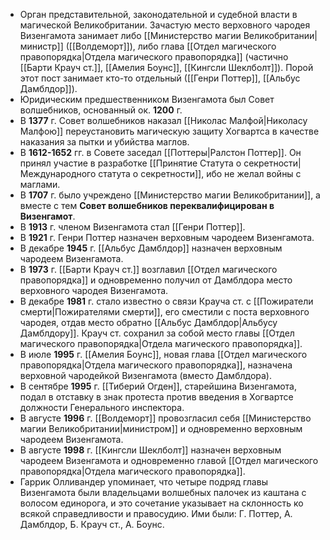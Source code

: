 - Орган представительной, законодательной и судебной власти в магической Великобритании. Зачастую место верховного чародея Визенгамота занимает либо [[Министерство магии Великобритании|министр]] ([[Волдеморт]]), либо глава [[Отдел магического правопорядка|Отдела магического правопорядка]] (частично [[Барти Крауч ст.]], [[Амелия Боунс]], [[Кингсли Шеклболт]]). Порой этот пост занимает кто-то отдельный ([[Генри Поттер]], [[Альбус Дамблдор]]).
- Юридическим предшественником Визенгамота был Совет волшебников, основанный ок. **1200** г.
- В **1377** г. Совет волшебников наказал [[Николас Малфой|Николасу Малфою]] переустановить магическую защиту Хогвартса в качестве наказания за пытки и убийства маглов.
- В **1612-1652** гг. в Совете заседал [[Поттеры|Ралстон Поттер]]. Он принял участие в разработке [[Принятие Статута о секретности|Международного статута о секретности]], ибо не желал войны с маглами.
- В **1707** г. было учреждено [[Министерство магии Великобритании]], а вместе с тем **Совет волшебников переквалифицирован в Визенгамот**.
- В **1913** г. членом Визенгамота стал [[Генри Поттер]].
- В **1921** г. Генри Поттер назначен верховным чародеем Визенгамота.
- В декабре **1945** г. [[Альбус Дамблдор]] назначен верховным чародеем Визенгамота.
- В **1973** г. [[Барти Крауч ст.]] возглавил [[Отдел магического правопорядка]] и одновременно получил от Дамблдора место верховного чародея Визенгамота.
- В декабре **1981** г. стало известно о связи Крауча ст. с [[Пожиратели смерти|Пожирателями смерти]], его сместили с поста верховного чародея, отдав место обратно [[Альбус Дамблдор|Альбусу Дамблдору]]. Крауч ст. сохранил за собой место главы [[Отдел магического правопорядка|Отдела магического правопорядка]].
- В июле **1995** г. [[Амелия Боунс]], новая глава [[Отдел магического правопорядка|Отдела магического правопорядка]], назначена верховной чародейкой Визенгамота (вместо Дамблдора).
- В сентябре **1995** г. [[Тиберий Огден]], старейшина Визенгамота, подал в отставку в знак протеста против введения в Хогвартсе должности Генерального инспектора.
- В августе **1996** г. [[Волдеморт]] провозгласил себя [[Министерство магии Великобритании|министром]] и одновременно верховным чародеем Визенгамота.
- В августе **1998** г. [[Кингсли Шеклболт]] назначен верховным чародеем Визенгамота и одновременно главой [[Отдел магического правопорядка|Отдела магического правопорядка]].
- Гаррик Олливандер упоминает, что четыре подряд главы Визенгамота были владельцами волшебных палочек из каштана с волосом единорога, и это сочетание указывает на склонность ко всякой справедливости и правосудию. Ими были: Г. Поттер, А. Дамблдор, Б. Крауч ст., А. Боунс.